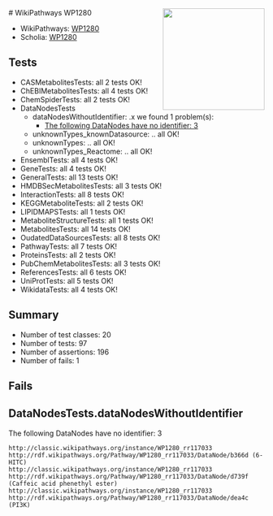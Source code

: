 <img style="float: right; width: 200px" src="https://upload.wikimedia.org/wikipedia/commons/thumb/8/83/Wplogo_with_text_500.png/640px-Wplogo_with_text_500.png" />
# WikiPathways WP1280

* WikiPathways: [WP1280](https://wikipathways.org/pathways/WP1280)
* Scholia: [WP1280](https://scholia.toolforge.org/wikipathways/WP1280)
## Tests
* CASMetabolitesTests: all 2 tests OK!
* ChEBIMetabolitesTests: all 4 tests OK!
* ChemSpiderTests: all 2 tests OK!
* DataNodesTests
    * dataNodesWithoutIdentifier: .x we found 1 problem(s):
        * [The following DataNodes have no identifier: 3](#d2d32fa2)
    * unknownTypes_knownDatasource: .. all OK!
    * unknownTypes: .. all OK!
    * unknownTypes_Reactome: .. all OK!
* EnsemblTests: all 4 tests OK!
* GeneTests: all 4 tests OK!
* GeneralTests: all 13 tests OK!
* HMDBSecMetabolitesTests: all 3 tests OK!
* InteractionTests: all 8 tests OK!
* KEGGMetaboliteTests: all 2 tests OK!
* LIPIDMAPSTests: all 1 tests OK!
* MetaboliteStructureTests: all 1 tests OK!
* MetabolitesTests: all 14 tests OK!
* OudatedDataSourcesTests: all 8 tests OK!
* PathwayTests: all 7 tests OK!
* ProteinsTests: all 2 tests OK!
* PubChemMetabolitesTests: all 3 tests OK!
* ReferencesTests: all 6 tests OK!
* UniProtTests: all 5 tests OK!
* WikidataTests: all 4 tests OK!


## Summary

* Number of test classes: 20
* Number of tests: 97
* Number of assertions: 196
* Number of fails: 1

## Fails

<a name="d2d32fa2" />

## DataNodesTests.dataNodesWithoutIdentifier

The following DataNodes have no identifier: 3
```
http://classic.wikipathways.org/instance/WP1280_rr117033 http://rdf.wikipathways.org/Pathway/WP1280_rr117033/DataNode/b366d (6-HITC)
http://classic.wikipathways.org/instance/WP1280_rr117033 http://rdf.wikipathways.org/Pathway/WP1280_rr117033/DataNode/d739f (Caffeic acid phenethyl ester)
http://classic.wikipathways.org/instance/WP1280_rr117033 http://rdf.wikipathways.org/Pathway/WP1280_rr117033/DataNode/dea4c (PI3K)
```


